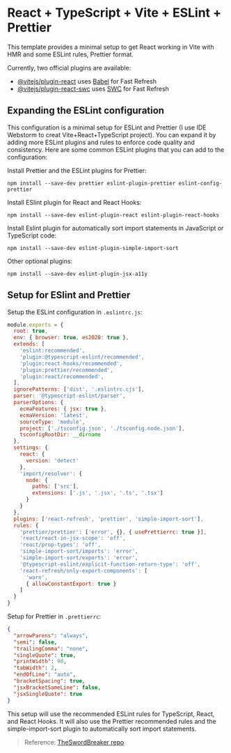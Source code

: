 # React + TypeScript + Vite + ESLint + Prettier

This template provides a minimal setup to get React working in Vite with HMR and some ESLint rules, Prettier format.

Currently, two official plugins are available:

- [@vitejs/plugin-react](https://github.com/vitejs/vite-plugin-react/blob/main/packages/plugin-react/README.md) uses [Babel](https://babeljs.io/) for Fast Refresh
- [@vitejs/plugin-react-swc](https://github.com/vitejs/vite-plugin-react-swc) uses [SWC](https://swc.rs/) for Fast Refresh

## Expanding the ESLint configuration

This configuration is a minimal setup for ESLint and Prettier (I use IDE Webstorm to creat Vite+React+TypeScript project). You can expand it by adding more ESLint plugins and rules to enforce code quality and consistency. Here are some common ESLint plugins that you can add to the configuration:

Install Prettier and the ESLint plugins for Prettier:

```
npm install --save-dev prettier eslint-plugin-prettier eslint-config-prettier
```

Install ESlint plugin for React and React Hooks:

```
npm install --save-dev eslint-plugin-react eslint-plugin-react-hooks
```

Install Eslint plugin for automatically sort import statements in JavaScript or TypeScript code: 
```
npm install --save-dev eslint-plugin-simple-import-sort
```

Other optional plugins:
```
npm install --save-dev eslint-plugin-jsx-a11y
```
## Setup for ESlint and Prettier

Setup the ESLint configuration in `.eslintrc.js`:

```js
module.exports = {
  root: true,
  env: { browser: true, es2020: true },
  extends: [
    'eslint:recommended',
    'plugin:@typescript-eslint/recommended',
    'plugin:react-hooks/recommended',
    'plugin:prettier/recommended',
    'plugin:react/recommended',
  ],
  ignorePatterns: ['dist', '.eslintrc.cjs'],
  parser: '@typescript-eslint/parser',
  parserOptions: {
    ecmaFeatures: { jsx: true },
    ecmaVersion: 'latest',
    sourceType: 'module',
    project: ['./tsconfig.json', './tsconfig.node.json'],
    tsconfigRootDir: __dirname
  },
  settings: {
    react: {
      version: 'detect'
    },
    'import/resolver': {
      node: {
        paths: ['src'],
        extensions: ['.js', '.jsx', '.ts', '.tsx']
      }
    }
  },
  plugins: ['react-refresh', 'prettier', 'simple-import-sort'],
  rules: {
    'prettier/prettier': ['error', {}, { usePrettierrc: true }],
    'react/react-in-jsx-scope': 'off',
    'react/prop-types': 'off',
    'simple-import-sort/imports': 'error',
    'simple-import-sort/exports': 'error',
    '@typescript-eslint/explicit-function-return-type': 'off',
    'react-refresh/only-export-components': [
      'warn',
      { allowConstantExport: true }
    ]
  }
}
```
Setup for Prettier in `.prettierrc`:

```json
{
  "arrowParens": "always",
  "semi": false,
  "trailingComma": "none",
  "singleQuote": true,
  "printWidth": 90,
  "tabWidth": 2,
  "endOfLine": "auto",
  "bracketSpacing": true,
  "jsxBracketSameLine": false,
  "jsxSingleQuote": true
}
```

This setup will use the recommended ESLint rules for TypeScript, React, and React Hooks. It will also use the Prettier recommended rules and the simple-import-sort plugin to automatically sort import statements. 

> Reference: [TheSwordBreaker repo](https://github.com/TheSwordBreaker/vite-reactts-eslint-prettier)
